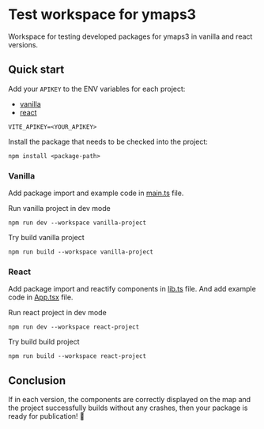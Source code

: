 # Test workspace for ymaps3

Workspace for testing developed packages for ymaps3 in vanilla and react versions.

## Quick start

Add your `APIKEY` to the ENV variables for each project:

- [vanilla](./vanilla-project/.env)
- [react](./react-project/.env)

```env
VITE_APIKEY=<YOUR_APIKEY>
```

Install the package that needs to be checked into the project:

```shell
npm install <package-path>
```

### Vanilla

Add package import and example code in [main.ts](./vanilla-project/src/main.ts) file.

Run vanilla project in dev mode

```shell
npm run dev --workspace vanilla-project
```

Try build vanilla project

```shell
npm run build --workspace vanilla-project
```

### React

Add package import and reactify components in [lib.ts](./react-project/src/lib.ts) file.
And add example code in [App.tsx](./react-project/src/App.tsx) file.

Run react project in dev mode

```shell
npm run dev --workspace react-project
```

Try build build project

```shell
npm run build --workspace react-project
```

## Conclusion

If in each version, the components are correctly displayed on the map and the project successfully builds without any crashes, then your package is ready for publication! 🎉

